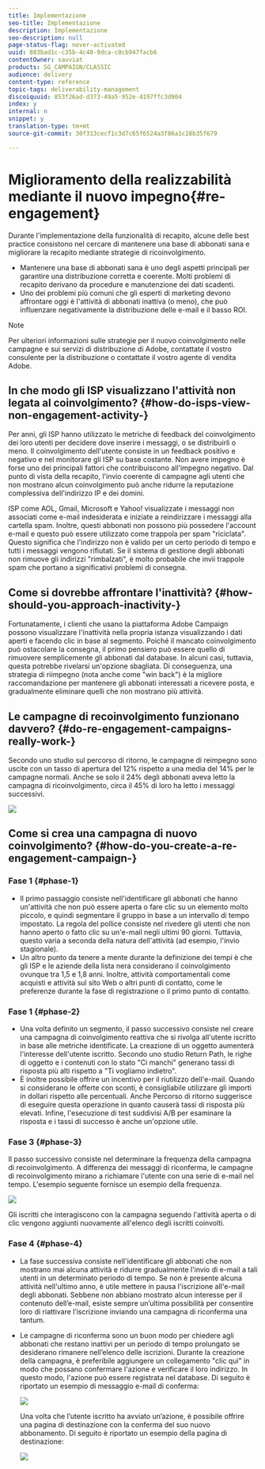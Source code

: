 ```yaml
---
title: Implementazione
seo-title: Implementazione
description: Implementazione
seo-description: null
page-status-flag: never-activated
uuid: 883bad1c-c35b-4c48-9dca-c0cb947facb6
contentOwner: sauviat
products: SG_CAMPAIGN/CLASSIC
audience: delivery
content-type: reference
topic-tags: deliverability-management
discoiquuid: 853f26ad-d373-49a5-952e-4197ffc3d904
index: y
internal: n
snippet: y
translation-type: tm+mt
source-git-commit: 30f313cecf1c3d7c65f6524a3f86a1c28b35f679

---
```



# Miglioramento della realizzabilità mediante il nuovo impegno{#re-engagement}

Durante l&#39;implementazione della funzionalità di recapito, alcune delle best practice consistono nel cercare di mantenere una base di abbonati sana e migliorare la recapito mediante strategie di ricoinvolgimento.

* Mantenere una base di abbonati sana è uno degli aspetti principali per garantire una distribuzione corretta e coerente. Molti problemi di recapito derivano da procedure e manutenzione dei dati scadenti.
* Uno dei problemi più comuni che gli esperti di marketing devono affrontare oggi è l&#39;attività di abbonati inattiva (o meno), che può influenzare negativamente la distribuzione delle e-mail e il basso ROI.

>[!NOTE]
>
>Per ulteriori informazioni sulle strategie per il nuovo coinvolgimento nelle campagne e sui servizi di distribuzione di Adobe, contattate il vostro consulente per la distribuzione o contattate il vostro agente di vendita Adobe.

## In che modo gli ISP visualizzano l&#39;attività non legata al coinvolgimento? {#how-do-isps-view-non-engagement-activity-}

Per anni, gli ISP hanno utilizzato le metriche di feedback del coinvolgimento dei loro utenti per decidere dove inserire i messaggi, o se distribuirli o meno. Il coinvolgimento dell&#39;utente consiste in un feedback positivo e negativo e nel monitorare gli ISP su base costante. Non avere impegno è forse uno dei principali fattori che contribuiscono all&#39;impegno negativo. Dal punto di vista della recapito, l&#39;invio coerente di campagne agli utenti che non mostrano alcun coinvolgimento può anche ridurre la reputazione complessiva dell&#39;indirizzo IP e dei domini.

ISP come AOL, Gmail, Microsoft e Yahoo! visualizzate i messaggi non associati come e-mail indesiderata e iniziate a reindirizzare i messaggi alla cartella spam. Inoltre, questi abbonati non possono più possedere l&#39;account e-mail e questo può essere utilizzato come trappola per spam &quot;riciclata&quot;. Questo significa che l&#39;indirizzo non è valido per un certo periodo di tempo e tutti i messaggi vengono rifiutati. Se il sistema di gestione degli abbonati non rimuove gli indirizzi &quot;rimbalzati&quot;, è molto probabile che invii trappole spam che portano a significativi problemi di consegna.

## Come si dovrebbe affrontare l&#39;inattività? {#how-should-you-approach-inactivity-}

Fortunatamente, i clienti che usano la piattaforma Adobe Campaign possono visualizzare l&#39;inattività nella propria istanza visualizzando i dati aperti e facendo clic in base al segmento. Poiché il mancato coinvolgimento può ostacolare la consegna, il primo pensiero può essere quello di rimuovere semplicemente gli abbonati dal database. In alcuni casi, tuttavia, questa potrebbe rivelarsi un&#39;opzione sbagliata. Di conseguenza, una strategia di riimpegno (nota anche come &quot;win back&quot;) è la migliore raccomandazione per mantenere gli abbonati interessati a ricevere posta, e gradualmente eliminare quelli che non mostrano più attività.

## Le campagne di recoinvolgimento funzionano davvero? {#do-re-engagement-campaigns-really-work-}

Secondo uno studio sul percorso di ritorno, le campagne di reimpegno sono uscite con un tasso di apertura del 12% rispetto a una media del 14% per le campagne normali. Anche se solo il 24% degli abbonati aveva letto la campagna di ricoinvolgimento, circa il 45% di loro ha letto i messaggi successivi.

![](assets/deliverability_implementation_1.png)

## Come si crea una campagna di nuovo coinvolgimento? {#how-do-you-create-a-re-engagement-campaign-}

### Fase 1 {#phase-1}

* Il primo passaggio consiste nell&#39;identificare gli abbonati che hanno un&#39;attività che non può essere aperta o fare clic su un elemento molto piccolo, e quindi segmentare il gruppo in base a un intervallo di tempo impostato. La regola del pollice consiste nel rivedere gli utenti che non hanno aperto o fatto clic su un&#39;e-mail negli ultimi 90 giorni. Tuttavia, questo varia a seconda della natura dell&#39;attività (ad esempio, l&#39;invio stagionale).
* Un altro punto da tenere a mente durante la definizione dei tempi è che gli ISP e le aziende della lista nera considerano il coinvolgimento ovunque tra 1,5 e 1,8 anni. Inoltre, attività comportamentali come acquisti e attività sul sito Web o altri punti di contatto, come le preferenze durante la fase di registrazione o il primo punto di contatto.

### Fase 1 {#phase-2}

* Una volta definito un segmento, il passo successivo consiste nel creare una campagna di coinvolgimento reattiva che si rivolga all&#39;utente iscritto in base alle metriche identificate. La creazione di un oggetto aumenterà l&#39;interesse dell&#39;utente iscritto. Secondo uno studio Return Path, le righe di oggetto e i contenuti con lo stato &quot;Ci manchi&quot; generano tassi di risposta più alti rispetto a &quot;Ti vogliamo indietro&quot;.
* È inoltre possibile offrire un incentivo per il riutilizzo dell&#39;e-mail. Quando si considerano le offerte con sconti, è consigliabile utilizzare gli importi in dollari rispetto alle percentuali. Anche Percorso di ritorno suggerisce di eseguire questa operazione in quanto causerà tassi di risposta più elevati. Infine, l&#39;esecuzione di test suddivisi A/B per esaminare la risposta e i tassi di successo è anche un&#39;opzione utile.

### Fase 3 {#phase-3}

Il passo successivo consiste nel determinare la frequenza della campagna di recoinvolgimento. A differenza dei messaggi di riconferma, le campagne di recoinvolgimento mirano a richiamare l&#39;utente con una serie di e-mail nel tempo. L&#39;esempio seguente fornisce un esempio della frequenza.

![](assets/deliverability_implementation_2.png)

Gli iscritti che interagiscono con la campagna seguendo l&#39;attività aperta o di clic vengono aggiunti nuovamente all&#39;elenco degli iscritti coinvolti.

### Fase 4 {#phase-4}

* La fase successiva consiste nell&#39;identificare gli abbonati che non mostrano mai alcuna attività e ridurre gradualmente l&#39;invio di e-mail a tali utenti in un determinato periodo di tempo. Se non è presente alcuna attività nell&#39;ultimo anno, è utile mettere in pausa l&#39;iscrizione all&#39;e-mail degli abbonati. Sebbene non abbiano mostrato alcun interesse per il contenuto dell’e-mail, esiste sempre un’ultima possibilità per consentire loro di riattivare l’iscrizione inviando una campagna di riconferma una tantum.
* Le campagne di riconferma sono un buon modo per chiedere agli abbonati che restano inattivi per un periodo di tempo prolungato se desiderano rimanere nell’elenco delle iscrizioni. Durante la creazione della campagna, è preferibile aggiungere un collegamento &quot;clic qui&quot; in modo che possano confermare l&#39;azione e verificare il loro indirizzo. In questo modo, l&#39;azione può essere registrata nel database. Di seguito è riportato un esempio di messaggio e-mail di conferma:

   ![](assets/deliverability_implementation_3.png)

   Una volta che l’utente iscritto ha avviato un’azione, è possibile offrire una pagina di destinazione con la conferma del suo nuovo abbonamento. Di seguito è riportato un esempio della pagina di destinazione:

   ![](assets/deliverability_implementation_4.png)
